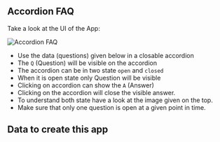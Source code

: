 ## Accordion FAQ

Take a look at the UI of the App:

![Accordion FAQ](../assets/accordion.png)

- Use the data (questions) given below in a closable accordion
- The `Q` (Question) will be visible on the accordion
- The accordion can be in two state `open` and `closed`
- When it is open state only Question will be visible
- Clicking on accordion can show the `A` (Answer)
- Clicking on the accordion will close the visible answer.
- To understand both state have a look at the image given on the top.
- Make sure that only one question is open at a given point in time.

## Data to create this app

